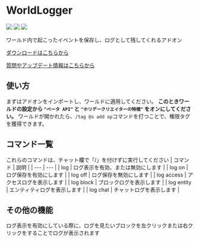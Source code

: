 # WorldLogger

<img src="https://img.shields.io/github/downloads/Naruru29/WorldLogger/total?style=for-the-badge&color=dark_green"> <img src="https://img.shields.io/github/downloads/Naruru29/WorldLogger/latest/total?style=for-the-badge&color=green"> <img src="https://img.shields.io/github/v/release/Naruru29/WorldLogger?style=for-the-badge&color=blue">


ワールド内で起こったイベントを保存し、ログとして残してくれるアドオン

[ダウンロードはこちらから](https://github.com/Naruru29/WorldLogger/releases/latest)

[質問やアップデート情報はこちらから](https://discord.com/invite/dXnvH5D5Vs)

## 使い方
まずはアドオンをインポートし、ワールドに適用してください。
__このときワールドの設定から `"ベータ API"` と `"ホリデークリエイターの特徴"` をオンにしてください。__
ワールドが開かれたら、`/tag @s add op`コマンドを打つことで、権限タグを獲得できます。

## コマンド一覧
これらのコマンドは、チャット欄で「/」を付けずに実行してください
| コマンド | 説明 |
| --- | --- |
| log | ログ表示を有効、または無効にします |
| log on | ログ保存を有効にします |
| log off | ログ保存を無効にします |
| log access | アクセスログを表示します |
| log block | ブロックログを表示します |
| log entity | エンティティログを表示します |
| log chat | チャットログを表示します |

## その他の機能
ログ表示を有効にしている際に、ログを見たいブロックを左クリックまたは右クリックをすることでログが表示されます
